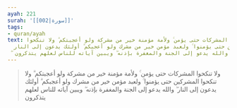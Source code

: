 ```yaml
---
ayah: 221
surah: '[[002|سورة]]'
tags:
- quran/ayah
text: ولا تنكحوا المشركات حتى يؤمن ۚ ولأمة مؤمنة خير من مشركة ولو أعجبتكم ۗ ولا تنكحوا
  المشركين حتى يؤمنوا ۚ ولعبد مؤمن خير من مشرك ولو أعجبكم ۗ أولئك يدعون إلى النار
  ۖ والله يدعو إلى الجنة والمغفرة بإذنه ۖ ويبين آياته للناس لعلهم يتذكرون
---
```

> ولا تنكحوا المشركات حتى يؤمن ۚ ولأمة مؤمنة خير من مشركة ولو أعجبتكم ۗ ولا تنكحوا المشركين حتى يؤمنوا ۚ ولعبد مؤمن خير من مشرك ولو أعجبكم ۗ أولئك يدعون إلى النار ۖ والله يدعو إلى الجنة والمغفرة بإذنه ۖ ويبين آياته للناس لعلهم يتذكرون
